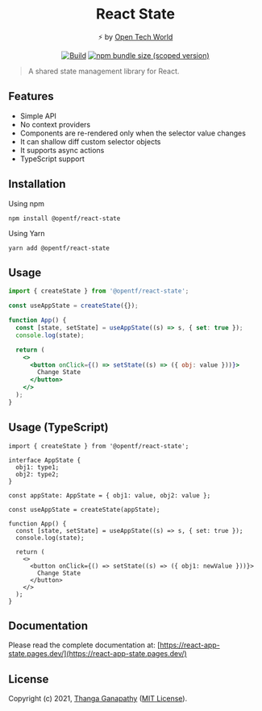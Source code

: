 <div align="center">

# React State

⚡ by [Open Tech World](https://open-tech-foundation.pages.dev/)

[![Build](https://github.com/open-tech-foundation/react-state/actions/workflows/build.yml/badge.svg)](https://github.com/open-tech-foundation/react-state/actions/workflows/build.yml)
[![npm bundle size (scoped version)](https://img.shields.io/bundlephobia/minzip/@opentf/react-state/latest?label=Min%2BGZip)](https://bundlephobia.com/package/@opentf/react-state)

</div>

> A shared state management library for React.

## Features

- Simple API
- No context providers
- Components are re-rendered only when the selector value changes
- It can shallow diff custom selector objects
- It supports async actions
- TypeScript support

## Installation

Using npm

```shell
npm install @opentf/react-state
```

Using Yarn

```shell
yarn add @opentf/react-state
```

## Usage

```jsx
import { createState } from '@opentf/react-state';

const useAppState = createState({});

function App() {
  const [state, setState] = useAppState((s) => s, { set: true });
  console.log(state);

  return (
    <>
      <button onClick={() => setState((s) => ({ obj: value }))}>
        Change State
      </button>
    </>
  );
}
```

## Usage (TypeScript)

```tsx
import { createState } from '@opentf/react-state';

interface AppState {
  obj1: type1;
  obj2: type2;
}

const appState: AppState = { obj1: value, obj2: value };

const useAppState = createState(appState);

function App() {
  const [state, setState] = useAppState((s) => s, { set: true });
  console.log(state);

  return (
    <>
      <button onClick={() => setState((s) => ({ obj1: newValue }))}>
        Change State
      </button>
    </>
  );
}
```

## Documentation

Please read the complete documentation at: [https://react-app-state.pages.dev/](https://react-app-state.pages.dev/)

## License

Copyright (c) 2021, [Thanga Ganapathy](https://github.com/Thanga-Ganapathy) ([MIT License](../../LICENSE)).
